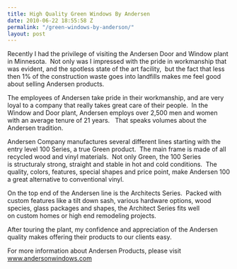 ```yaml
---
title: High Quality Green Windows By Andersen
date: 2010-06-22 18:55:58 Z
permalink: "/green-windows-by-anderson/"
layout: post
---
```




Recently I had the privilege of visiting the Andersen Door and Window plant in Minnesota.  Not only was I impressed with the pride in workmanship that was evident, and the spotless state of the art facility,  but the fact that less then 1% of the construction waste goes into landfills makes me feel good about selling Andersen products.

The employees of Andersen take pride in their workmanship, and are very loyal to a company that really takes great care of their people.  In the Window and Door plant, Andersen employs over 2,500 men and women with an average tenure of 21 years.   That speaks volumes about the Andersen tradition.

Andersen Company manufactures several different lines starting with the entry level 100 Series, a true Green product.  The main frame is made of all recycled wood and vinyl materials.  Not only Green, the 100 Series is structuraly strong, straight and stable in hot and cold conditions.  The quality, colors, features, special shapes and price point, make Andersen 100 a great alternative to conventional vinyl.

On the top end of the Andersen line is the Architects Series.  Packed with custom features like a tilt down sash, various hardware options, wood species, glass packages and shapes, the Architect Series fits well on custom homes or high end remodeling projects. 

After touring the plant, my confidence and appreciation of the Andersen quality makes offering their products to our clients easy. 

For more information about Andersen Products, please visit <a href="http://www.andersonwindows.com">www.andersonwindows.com</a>
